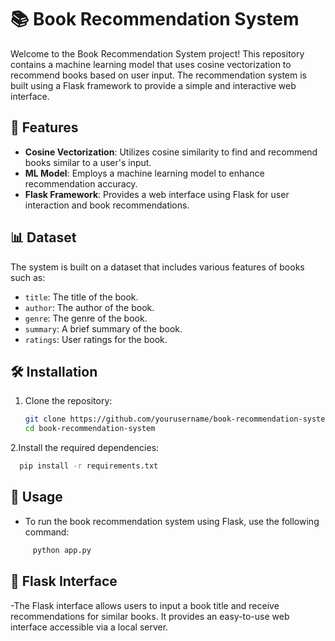 # 📚 Book Recommendation System

Welcome to the Book Recommendation System project! This repository contains a machine learning model that uses cosine vectorization to recommend books based on user input. The recommendation system is built using a Flask framework to provide a simple and interactive web interface.

## 🌟 Features

- **Cosine Vectorization**: Utilizes cosine similarity to find and recommend books similar to a user's input.
- **ML Model**: Employs a machine learning model to enhance recommendation accuracy.
- **Flask Framework**: Provides a web interface using Flask for user interaction and book recommendations.

## 📊 Dataset

The system is built on a dataset that includes various features of books such as:
- `title`: The title of the book.
- `author`: The author of the book.
- `genre`: The genre of the book.
- `summary`: A brief summary of the book.
- `ratings`: User ratings for the book.

## 🛠️ Installation

1. Clone the repository:
   ```bash
   git clone https://github.com/yourusername/book-recommendation-system.git
   cd book-recommendation-system
2.Install the required dependencies:
```bash
  pip install -r requirements.txt
```
## 🚀 Usage
- To run the book recommendation system using Flask, use the following command:
```bash
     python app.py
```

## 🎨 Flask Interface
-The Flask interface allows users to input a book title and receive recommendations for similar books. It provides an easy-to-use web interface accessible via a local server.
